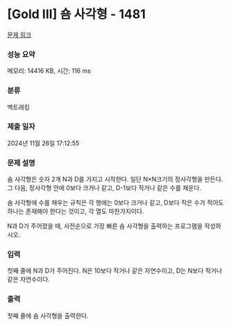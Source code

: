 # [Gold III] 숌 사각형 - 1481 

[문제 링크](https://www.acmicpc.net/problem/1481) 

### 성능 요약

메모리: 14416 KB, 시간: 116 ms

### 분류

백트래킹

### 제출 일자

2024년 11월 26일 17:12:55

### 문제 설명

<p>숌 사각형은 숫자 2개 N과 D를 가지고 시작한다. 일단 N×N크기의 정사각형을 만든다. 그 다음, 정사각형 안에 0보다 크거나 같고, D-1보다 작거나 같은 수를 채운다.</p>

<p>숌 사각형에 수를 채우는 규칙은 각 행에는 0보다 크거나 같고, D보다 작은 수가 적어도 하나는 존재해야 한다는 것이고, 각 열도 마찬가지이다.</p>

<p>N과 D가 주어졌을 때, 사전순으로 가장 빠른 숌 사각형을 출력하는 프로그램을 작성하시오.</p>

### 입력 

 <p>첫째 줄에 N과 D가 주어진다. N은 10보다 작거나 같은 자연수이고, D는 N보다 작거나 같은 자연수이다.</p>

### 출력 

 <p>첫째 줄에 숌 사각형을 출력한다.</p>

